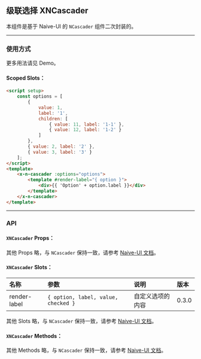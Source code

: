 ﻿## 级联选择 XNCascader

本组件是基于 Naive-UI 的 `NCascader` 组件二次封装的。

---

### 使用方式

更多用法请见 Demo。

#### Scoped Slots：

```html
<script setup>
    const options = [
        {
            value: 1,
            label: '1',
            children: [
                { value: 11, label: '1-1' },
                { value: 12, label: '1-2' }
            ]
        },
        { value: 2, label: '2' },
        { value: 3, label: '3' }
    ];
</script>
<template>
    <x-n-cascader :options="options">
        <template #render-label="{ option }">
            <div>{{ 'Option' + option.label }}</div>
        </template>
    </x-n-cascader>
</template>
```

---

### API

#### `XNCascader` Props：

其他 Props 略，与 `NCascader` 保持一致，请参考 [Naive-UI 文档](https://www.naiveui.com/zh-CN/os-theme/components/cascader#Cascader-Props)。

#### `XNCascader` Slots：

| 名称         | 参数                                | 说明             | 版本  |
| :----------- | :---------------------------------- | :--------------- | :---- |
| render-label | `{ option, label, value, checked }` | 自定义选项的内容 | 0.3.0 |

其他 Slots 略，与 `NCascader` 保持一致，请参考 [Naive-UI 文档](https://www.naiveui.com/zh-CN/os-theme/components/dropdown#Cascader-Slots)。

#### `XNCascader` Methods：

其他 Methods 略，与 `NCascader` 保持一致，请参考 [Naive-UI 文档](https://www.naiveui.com/zh-CN/os-theme/components/cascader#Cascader-Methods)。
